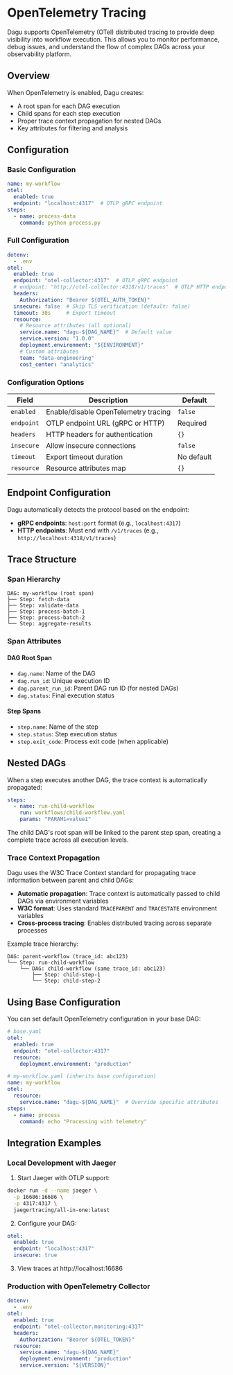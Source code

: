 # OpenTelemetry Tracing

Dagu supports OpenTelemetry (OTel) distributed tracing to provide deep visibility into workflow execution. This allows you to monitor performance, debug issues, and understand the flow of complex DAGs across your observability platform.

## Overview

When OpenTelemetry is enabled, Dagu creates:
- A root span for each DAG execution
- Child spans for each step execution
- Proper trace context propagation for nested DAGs
- Key attributes for filtering and analysis

## Configuration

### Basic Configuration

```yaml
name: my-workflow
otel:
  enabled: true
  endpoint: "localhost:4317"  # OTLP gRPC endpoint
steps:
  - name: process-data
    command: python process.py
```

### Full Configuration

```yaml
dotenv:
  - .env
otel:
  enabled: true
  endpoint: "otel-collector:4317"  # OTLP gRPC endpoint
  # endpoint: "http://otel-collector:4318/v1/traces"  # OTLP HTTP endpoint
  headers:
    Authorization: "Bearer ${OTEL_AUTH_TOKEN}"
  insecure: false  # Skip TLS verification (default: false)
  timeout: 30s     # Export timeout
  resource:
    # Resource attributes (all optional)
    service.name: "dagu-${DAG_NAME}"  # Default value
    service.version: "1.0.0"
    deployment.environment: "${ENVIRONMENT}"
    # Custom attributes
    team: "data-engineering"
    cost_center: "analytics"
```

### Configuration Options

| Field | Description | Default |
|-------|-------------|---------|
| `enabled` | Enable/disable OpenTelemetry tracing | `false` |
| `endpoint` | OTLP endpoint URL (gRPC or HTTP) | Required |
| `headers` | HTTP headers for authentication | `{}` |
| `insecure` | Allow insecure connections | `false` |
| `timeout` | Export timeout duration | No default |
| `resource` | Resource attributes map | `{}` |

## Endpoint Configuration

Dagu automatically detects the protocol based on the endpoint:

- **gRPC endpoints**: `host:port` format (e.g., `localhost:4317`)
- **HTTP endpoints**: Must end with `/v1/traces` (e.g., `http://localhost:4318/v1/traces`)

## Trace Structure

### Span Hierarchy

```
DAG: my-workflow (root span)
├── Step: fetch-data
├── Step: validate-data
├── Step: process-batch-1
├── Step: process-batch-2
└── Step: aggregate-results
```

### Span Attributes

#### DAG Root Span
- `dag.name`: Name of the DAG
- `dag.run_id`: Unique execution ID
- `dag.parent_run_id`: Parent DAG run ID (for nested DAGs)
- `dag.status`: Final execution status

#### Step Spans
- `step.name`: Name of the step
- `step.status`: Step execution status
- `step.exit_code`: Process exit code (when applicable)

## Nested DAGs

When a step executes another DAG, the trace context is automatically propagated:

```yaml
steps:
  - name: run-child-workflow
    run: workflows/child-workflow.yaml
    params: "PARAM1=value1"
```

The child DAG's root span will be linked to the parent step span, creating a complete trace across all execution levels.

### Trace Context Propagation

Dagu uses the W3C Trace Context standard for propagating trace information between parent and child DAGs:

- **Automatic propagation**: Trace context is automatically passed to child DAGs via environment variables
- **W3C format**: Uses standard `TRACEPARENT` and `TRACESTATE` environment variables
- **Cross-process tracing**: Enables distributed tracing across separate processes

Example trace hierarchy:
```
DAG: parent-workflow (trace_id: abc123)
└── Step: run-child-workflow
    └── DAG: child-workflow (same trace_id: abc123)
        ├── Step: child-step-1
        └── Step: child-step-2
```

## Using Base Configuration

You can set default OpenTelemetry configuration in your base DAG:

```yaml
# base.yaml
otel:
  enabled: true
  endpoint: "otel-collector:4317"
  resource:
    deployment.environment: "production"

# my-workflow.yaml (inherits base configuration)
name: my-workflow
otel:
  resource:
    service.name: "dagu-${DAG_NAME}"  # Override specific attributes
steps:
  - name: process
    command: echo "Processing with telemetry"
```

## Integration Examples

### Local Development with Jaeger

1. Start Jaeger with OTLP support:
```bash
docker run -d --name jaeger \
  -p 16686:16686 \
  -p 4317:4317 \
  jaegertracing/all-in-one:latest
```

2. Configure your DAG:
```yaml
otel:
  enabled: true
  endpoint: "localhost:4317"
  insecure: true
```

3. View traces at http://localhost:16686

### Production with OpenTelemetry Collector

```yaml
dotenv:
  - .env
otel:
  enabled: true
  endpoint: "otel-collector.monitoring:4317"
  headers:
    Authorization: "Bearer ${OTEL_TOKEN}"
  resource:
    service.name: "dagu-${DAG_NAME}"
    deployment.environment: "production"
    service.version: "${VERSION}"
```
